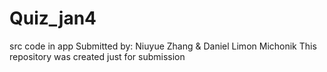 # Quiz_jan4
src code in app
Submitted by: Niuyue Zhang & Daniel Limon Michonik
This repository was created just for submission
